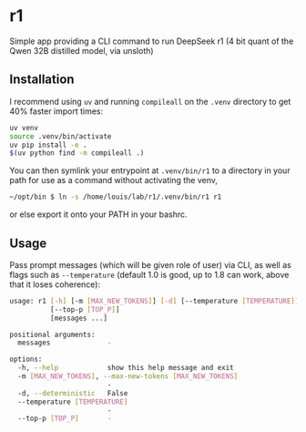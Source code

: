 # r1

Simple app providing a CLI command to run DeepSeek r1 (4 bit quant of the Qwen 32B distilled model,
via unsloth)

## Installation

I recommend using `uv` and running `compileall` on the `.venv` directory to get 40% faster import times:

```sh
uv venv
source .venv/bin/activate
uv pip install -e .
$(uv python find -m compileall .)
``` 

You can then symlink your entrypoint at `.venv/bin/r1` to a directory in your path for use as a command without activating the venv,

```sh
~/opt/bin $ ln -s /home/louis/lab/r1/.venv/bin/r1 r1
```

or else export it onto your PATH in your bashrc.

## Usage

Pass prompt messages (which will be given role of user) via CLI, as well as flags such as
`--temperature` (default 1.0 is good, up to 1.8 can work, above that it loses coherence):

```sh
usage: r1 [-h] [-m [MAX_NEW_TOKENS]] [-d] [--temperature [TEMPERATURE]]
          [--top-p [TOP_P]]
          [messages ...]

positional arguments:
  messages              -

options:
  -h, --help            show this help message and exit
  -m [MAX_NEW_TOKENS], --max-new-tokens [MAX_NEW_TOKENS]
                        -
  -d, --deterministic   False
  --temperature [TEMPERATURE]
                        -
  --top-p [TOP_P]       -
```

